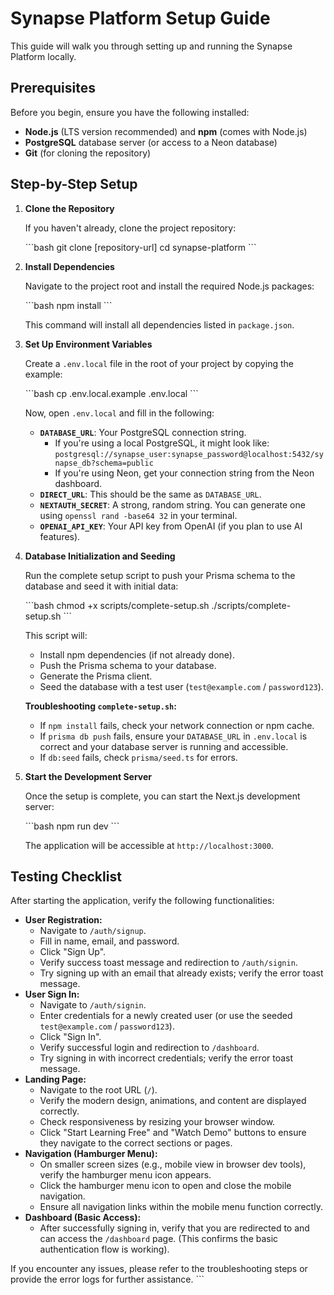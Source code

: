 # Synapse Platform Setup Guide

This guide will walk you through setting up and running the Synapse Platform locally.

## Prerequisites

Before you begin, ensure you have the following installed:

*   **Node.js** (LTS version recommended) and **npm** (comes with Node.js)
*   **PostgreSQL** database server (or access to a Neon database)
*   **Git** (for cloning the repository)

## Step-by-Step Setup

1.  **Clone the Repository**

    If you haven't already, clone the project repository:

    \`\`\`bash
    git clone [repository-url]
    cd synapse-platform
    \`\`\`

2.  **Install Dependencies**

    Navigate to the project root and install the required Node.js packages:

    \`\`\`bash
    npm install
    \`\`\`

    This command will install all dependencies listed in `package.json`.

3.  **Set Up Environment Variables**

    Create a `.env.local` file in the root of your project by copying the example:

    \`\`\`bash
    cp .env.local.example .env.local
    \`\`\`

    Now, open `.env.local` and fill in the following:

    *   **`DATABASE_URL`**: Your PostgreSQL connection string.
        *   If you're using a local PostgreSQL, it might look like:
            `postgresql://synapse_user:synapse_password@localhost:5432/synapse_db?schema=public`
        *   If you're using Neon, get your connection string from the Neon dashboard.
    *   **`DIRECT_URL`**: This should be the same as `DATABASE_URL`.
    *   **`NEXTAUTH_SECRET`**: A strong, random string. You can generate one using `openssl rand -base64 32` in your terminal.
    *   **`OPENAI_API_KEY`**: Your API key from OpenAI (if you plan to use AI features).

4.  **Database Initialization and Seeding**

    Run the complete setup script to push your Prisma schema to the database and seed it with initial data:

    \`\`\`bash
    chmod +x scripts/complete-setup.sh
    ./scripts/complete-setup.sh
    \`\`\`

    This script will:
    *   Install npm dependencies (if not already done).
    *   Push the Prisma schema to your database.
    *   Generate the Prisma client.
    *   Seed the database with a test user (`test@example.com` / `password123`).

    **Troubleshooting `complete-setup.sh`:**
    *   If `npm install` fails, check your network connection or npm cache.
    *   If `prisma db push` fails, ensure your `DATABASE_URL` in `.env.local` is correct and your database server is running and accessible.
    *   If `db:seed` fails, check `prisma/seed.ts` for errors.

5.  **Start the Development Server**

    Once the setup is complete, you can start the Next.js development server:

    \`\`\`bash
    npm run dev
    \`\`\`

    The application will be accessible at `http://localhost:3000`.

## Testing Checklist

After starting the application, verify the following functionalities:

*   **User Registration:**
    *   Navigate to `/auth/signup`.
    *   Fill in name, email, and password.
    *   Click "Sign Up".
    *   Verify success toast message and redirection to `/auth/signin`.
    *   Try signing up with an email that already exists; verify the error toast message.
*   **User Sign In:**
    *   Navigate to `/auth/signin`.
    *   Enter credentials for a newly created user (or use the seeded `test@example.com` / `password123`).
    *   Click "Sign In".
    *   Verify successful login and redirection to `/dashboard`.
    *   Try signing in with incorrect credentials; verify the error toast message.
*   **Landing Page:**
    *   Navigate to the root URL (`/`).
    *   Verify the modern design, animations, and content are displayed correctly.
    *   Check responsiveness by resizing your browser window.
    *   Click "Start Learning Free" and "Watch Demo" buttons to ensure they navigate to the correct sections or pages.
*   **Navigation (Hamburger Menu):**
    *   On smaller screen sizes (e.g., mobile view in browser dev tools), verify the hamburger menu icon appears.
    *   Click the hamburger menu icon to open and close the mobile navigation.
    *   Ensure all navigation links within the mobile menu function correctly.
*   **Dashboard (Basic Access):**
    *   After successfully signing in, verify that you are redirected to and can access the `/dashboard` page. (This confirms the basic authentication flow is working).

If you encounter any issues, please refer to the troubleshooting steps or provide the error logs for further assistance.
\`\`\`
